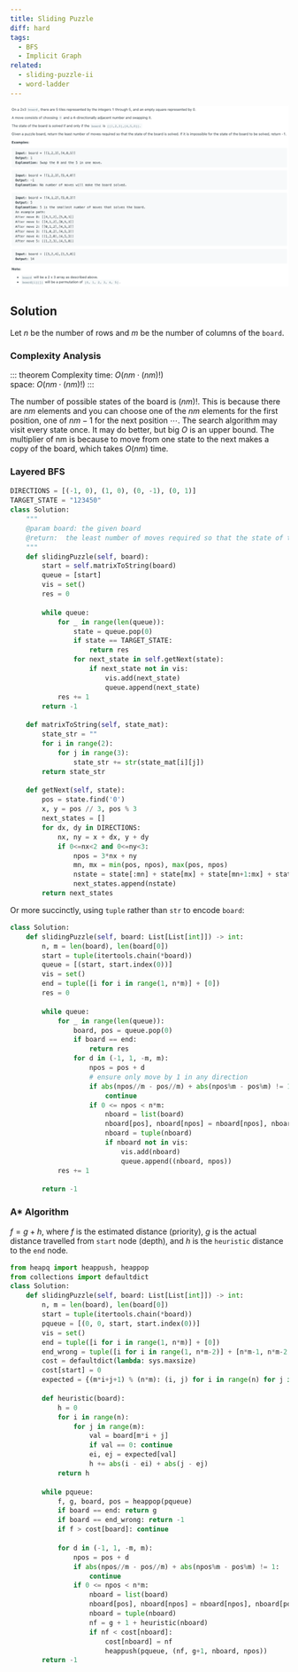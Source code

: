 ```yaml
---
title: Sliding Puzzle
diff: hard
tags:
  - BFS
  - Implicit Graph
related:
  - sliding-puzzle-ii
  - word-ladder
---
```


<img class="medium-zoom" src="/algo/sliding-puzzle.png" alt="https://leetcode.com/problems/sliding-puzzle">

## Solution

Let $n$ be the number of rows and $m$ be the number of columns of the `board`.

### Complexity Analysis

::: theorem Complexity
time: $O(nm \cdot (nm)!)$  
space: $O(nm \cdot (nm)!)$
:::

The number of possible states of the board is $(nm)!$. This is because there are $nm$ elements and you can choose one of the $nm$ elements for the first position, one of $nm-1$ for the next position $\cdots$.
The search algorithm may visit every state once. It may do better, but big $O$ is an upper bound.
The multiplier of nm is because to move from one state to the next makes a copy of the board, which takes $O(nm)$ time.

### Layered BFS

```py
DIRECTIONS = [(-1, 0), (1, 0), (0, -1), (0, 1)]
TARGET_STATE = "123450"
class Solution:
    """
    @param board: the given board
    @return:  the least number of moves required so that the state of the board is solved
    """
    def slidingPuzzle(self, board):
        start = self.matrixToString(board)
        queue = [start]
        vis = set()
        res = 0

        while queue:
            for _ in range(len(queue)):
                state = queue.pop(0)
                if state == TARGET_STATE:
                    return res
                for next_state in self.getNext(state):
                    if next_state not in vis:
                        vis.add(next_state)
                        queue.append(next_state)
            res += 1
        return -1

    def matrixToString(self, state_mat):
        state_str = ""
        for i in range(2):
            for j in range(3):
                state_str += str(state_mat[i][j])
        return state_str

    def getNext(self, state):
        pos = state.find('0')
        x, y = pos // 3, pos % 3
        next_states = []
        for dx, dy in DIRECTIONS:
            nx, ny = x + dx, y + dy
            if 0<=nx<2 and 0<=ny<3:
                npos = 3*nx + ny
                mn, mx = min(pos, npos), max(pos, npos)
                nstate = state[:mn] + state[mx] + state[mn+1:mx] + state[mn] + state[mx+1:]
                next_states.append(nstate)
        return next_states
```

Or more succinctly, using `tuple` rather than `str` to encode `board`:

```py
class Solution:
    def slidingPuzzle(self, board: List[List[int]]) -> int:
        n, m = len(board), len(board[0])
        start = tuple(itertools.chain(*board))
        queue = [(start, start.index(0))]
        vis = set()
        end = tuple([i for i in range(1, n*m)] + [0])
        res = 0

        while queue:
            for _ in range(len(queue)):
                board, pos = queue.pop(0)
                if board == end:
                    return res
                for d in (-1, 1, -m, m):
                    npos = pos + d
                    # ensure only move by 1 in any direction
                    if abs(npos//m - pos//m) + abs(npos%m - pos%m) != 1:
                        continue
                    if 0 <= npos < n*m:
                        nboard = list(board)
                        nboard[pos], nboard[npos] = nboard[npos], nboard[pos]
                        nboard = tuple(nboard)
                        if nboard not in vis:
                            vis.add(nboard)
                            queue.append((nboard, npos))
            res += 1

        return -1
```

### A\* Algorithm

$f = g + h$, where $f$ is the estimated distance (priority), $g$ is the actual distance travelled from `start` node (depth), and $h$ is the `heuristic` distance to the `end` node.

```py
from heapq import heappush, heappop
from collections import defaultdict
class Solution:
    def slidingPuzzle(self, board: List[List[int]]) -> int:
        n, m = len(board), len(board[0])
        start = tuple(itertools.chain(*board))
        pqueue = [(0, 0, start, start.index(0))]
        vis = set()
        end = tuple([i for i in range(1, n*m)] + [0])
        end_wrong = tuple([i for i in range(1, n*m-2)] + [n*m-1, n*m-2, 0])
        cost = defaultdict(lambda: sys.maxsize)
        cost[start] = 0
        expected = {(m*i+j+1) % (n*m): (i, j) for i in range(n) for j in range(m)}

        def heuristic(board):
            h = 0
            for i in range(n):
                for j in range(m):
                    val = board[m*i + j]
                    if val == 0: continue
                    ei, ej = expected[val]
                    h += abs(i - ei) + abs(j - ej)
            return h

        while pqueue:
            f, g, board, pos = heappop(pqueue)
            if board == end: return g
            if board == end_wrong: return -1
            if f > cost[board]: continue

            for d in (-1, 1, -m, m):
                npos = pos + d
                if abs(npos//m - pos//m) + abs(npos%m - pos%m) != 1:
                    continue
                if 0 <= npos < n*m:
                    nboard = list(board)
                    nboard[pos], nboard[npos] = nboard[npos], nboard[pos]
                    nboard = tuple(nboard)
                    nf = g + 1 + heuristic(nboard)
                    if nf < cost[nboard]:
                        cost[nboard] = nf
                        heappush(pqueue, (nf, g+1, nboard, npos))
        return -1
```
